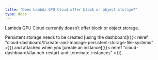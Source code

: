 ```yaml
---
title: "Does Lambda GPU Cloud offer block or object storage?"
type: docs
---
```

Lambda GPU Cloud currently doesn't offer block or object storage.

Persistent storage needs to be created
[using the dashboard]({{< relref "cloud-dashboard/#create-and-manage-persistent-storage-file-systems" >}})
and attached when you
[create an instance]({{< relref "cloud-dashboard/#launch-restart-and-terminate-instances" >}}).
